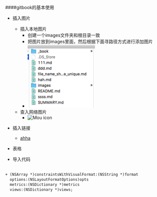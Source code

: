 ####gitbook的基本使用
 - 插入图片
   - 插入本地图片
     - 创建一个images文件夹和根目录一致
     - 把图片放到images里面，然后根据下面寻路径方式进行添加图片
     - ![](images/1.png)
   - 查入网络图片
     - ![Mou icon](http://25.io/mou/Mou_128.png)

 - 插入链接
     - [ahha](http://www.baidu.com/)
 - 表格

 - 导入代码
  ```objc

  + (NSArray *)constraintsWithVisualFormat:(NSString *)format
    options:(NSLayoutFormatOptions)opts
    metrics:(NSDictionary *)metrics
    views:(NSDictionary *)views;

  ````
